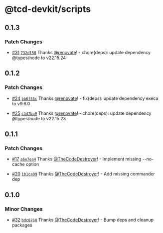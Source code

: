 # @tcd-devkit/scripts

## 0.1.3

### Patch Changes

- [#31](https://github.com/TheCodeDestroyer/devkit/pull/31) [`732d158`](https://github.com/TheCodeDestroyer/devkit/commit/732d158f007bcbf1c7770bc4c8111dd6dc756080) Thanks [@renovate](https://github.com/apps/renovate)! - chore(deps): update dependency @types/node to v22.15.24

## 0.1.2

### Patch Changes

- [#24](https://github.com/TheCodeDestroyer/devkit/pull/24) [`bb6f55c`](https://github.com/TheCodeDestroyer/devkit/commit/bb6f55c85f89c498e228fada1024f2fe7013e10f) Thanks [@renovate](https://github.com/apps/renovate)! - fix(deps): update dependency execa to v9.6.0

- [#25](https://github.com/TheCodeDestroyer/devkit/pull/25) [`c3d7ba9`](https://github.com/TheCodeDestroyer/devkit/commit/c3d7ba9c3097a1780167dbb84e5217dbe4b2bae3) Thanks [@renovate](https://github.com/apps/renovate)! - chore(deps): update dependency @types/node to v22.15.23

## 0.1.1

### Patch Changes

- [#17](https://github.com/TheCodeDestroyer/devkit/pull/17) [`a6e7ea4`](https://github.com/TheCodeDestroyer/devkit/commit/a6e7ea49307c723fa13fdf51927f67c534e5fb5d) Thanks [@TheCodeDestroyer](https://github.com/TheCodeDestroyer)! - Implement missing --no-cache option

- [#20](https://github.com/TheCodeDestroyer/devkit/pull/20) [`1b1ca09`](https://github.com/TheCodeDestroyer/devkit/commit/1b1ca0944ab2e35e46e870606750a303b973dd80) Thanks [@TheCodeDestroyer](https://github.com/TheCodeDestroyer)! - Add missing commander dep

## 0.1.0

### Minor Changes

- [#32](https://github.com/TheCodeDestroyer/devkit/pull/32) [`bdc8760`](https://github.com/TheCodeDestroyer/devkit/commit/bdc87609699071b2624c35a62437a315ee2baec6) Thanks [@TheCodeDestroyer](https://github.com/TheCodeDestroyer)! - Bump deps and cleanup packages
